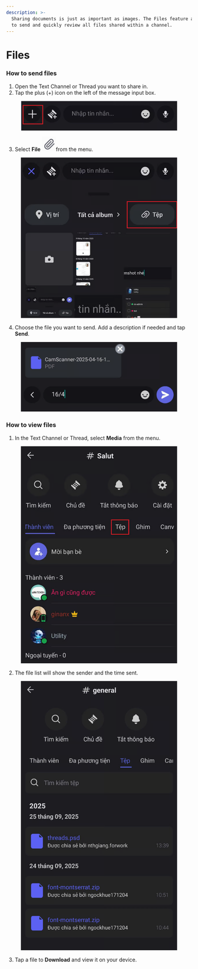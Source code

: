 ```yaml
---
description: >-
  Sharing documents is just as important as images. The Files feature allows you
  to send and quickly review all files shared within a channel.
---
```


# Files

### **How to send files**

1. Open the Text Channel or Thread you want to share in.
2. Tap the plus (+) icon on the left of the message input box.

<figure><img src="../../../../../../.gitbook/assets/image (87).png" alt=""><figcaption></figcaption></figure>

3. Select **File** <img src="../../../../../../.gitbook/assets/image (89).png" alt="" data-size="line">from the menu.

<figure><img src="../../../../../../.gitbook/assets/image (88).png" alt=""><figcaption></figcaption></figure>

4. Choose the file you want to send. Add a description if needed and tap **Send**.

<figure><img src="../../../../../../.gitbook/assets/image (90).png" alt=""><figcaption></figcaption></figure>

### **How to view files**

1. In the Text Channel or Thread, select **Media** from the menu.

<figure><img src="../../../../../../.gitbook/assets/image (91).png" alt=""><figcaption></figcaption></figure>

2. The file list will show the sender and the time sent.

<figure><img src="../../../../../../.gitbook/assets/image (92).png" alt=""><figcaption></figcaption></figure>

3. Tap a file to **Download** and view it on your device.
